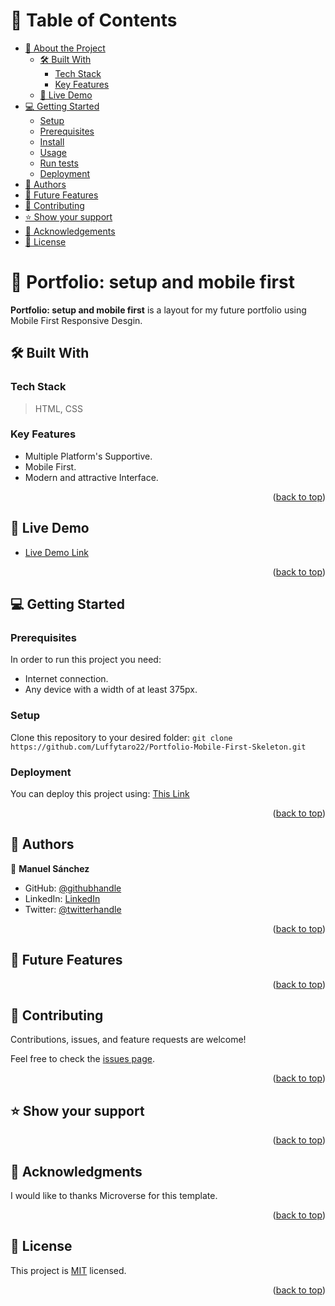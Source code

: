 <a name="readme-top"></a>

<!-- TABLE OF CONTENTS -->

# 📗 Table of Contents

- [📖 About the Project](#about-project)
  - [🛠 Built With](#built-with)
    - [Tech Stack](#tech-stack)
    - [Key Features](#key-features)
  - [🚀 Live Demo](#live-demo)
- [💻 Getting Started](#getting-started)
  - [Setup](#setup)
  - [Prerequisites](#prerequisites)
  - [Install](#install)
  - [Usage](#usage)
  - [Run tests](#run-tests)
  - [Deployment](#deployment)
- [👥 Authors](#authors)
- [🔭 Future Features](#future-features)
- [🤝 Contributing](#contributing)
- [⭐️ Show your support](#support)
- [🙏 Acknowledgements](#acknowledgements)
- [📝 License](#license)

<!-- PROJECT DESCRIPTION -->

# 📖 Portfolio: setup and mobile first <a name="about-project"></a>

**Portfolio: setup and mobile first** is a layout for my future portfolio using Mobile First Responsive Desgin.

## 🛠 Built With <a name="built-with"></a>

### Tech Stack <a name="tech-stack"></a>

>HTML, CSS

<!-- Features -->

### Key Features <a name="key-features"></a>
* Multiple Platform's Supportive.
* Mobile First.
* Modern and attractive Interface.
<p align="right">(<a href="#readme-top">back to top</a>)</p>

<!-- LIVE DEMO -->

## 🚀 Live Demo <a name="live-demo"></a>

- [Live Demo Link](https://luffytaro22.github.io/Portfolio-Mobile-First-Skeleton/)

<p align="right">(<a href="#readme-top">back to top</a>)</p>

<!-- GETTING STARTED -->

## 💻 Getting Started <a name="getting-started"></a>

### Prerequisites
In order to run this project you need:
* Internet connection.
* Any device with a width of at least 375px.

### Setup
Clone this repository to your desired folder:
`git clone https://github.com/Luffytaro22/Portfolio-Mobile-First-Skeleton.git`

### Deployment
You can deploy this project using: [This Link](https://luffytaro22.github.io/Portfolio-Mobile-First-Skeleton/)


<p align="right">(<a href="#readme-top">back to top</a>)</p>

<!-- AUTHORS -->

## 👥 Authors <a name="authors"></a>

👤 **Manuel Sánchez**

- GitHub: [@githubhandle](https://github.com/Luffytaro22)
- LinkedIn: [LinkedIn](https://www.linkedin.com/in/manuel-alejandro-sanchez-sierra-4b358b14a/)
- Twitter: [@twitterhandle](https://twitter.com/Luffytaro_san22)

<p align="right">(<a href="#readme-top">back to top</a>)</p>

<!-- FUTURE FEATURES -->

## 🔭 Future Features <a name="future-features"></a>

<p align="right">(<a href="#readme-top">back to top</a>)</p>

<!-- CONTRIBUTING -->

## 🤝 Contributing <a name="contributing"></a>

Contributions, issues, and feature requests are welcome!

Feel free to check the [issues page](../../issues/).

<p align="right">(<a href="#readme-top">back to top</a>)</p>

<!-- SUPPORT -->

## ⭐️ Show your support <a name="support"></a>

<p align="right">(<a href="#readme-top">back to top</a>)</p>

<!-- ACKNOWLEDGEMENTS -->

## 🙏 Acknowledgments <a name="acknowledgements"></a>

I would like to thanks Microverse for this template.

<p align="right">(<a href="#readme-top">back to top</a>)</p>

<!-- LICENSE -->

## 📝 License <a name="license"></a>

This project is [MIT](./LICENSE) licensed.

<p align="right">(<a href="#readme-top">back to top</a>)</p>


